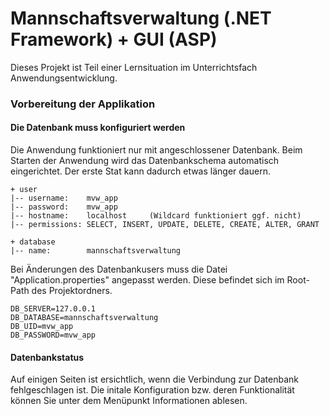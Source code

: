 # Mannschaftsverwaltung (.NET Framework) + GUI (ASP)	 
Dieses Projekt ist Teil einer Lernsituation im Unterrichtsfach Anwendungsentwicklung.



### Vorbereitung der Applikation

#### Die Datenbank muss konfiguriert werden
Die Anwendung funktioniert nur mit angeschlossener Datenbank. 
Beim Starten der Anwendung wird das Datenbankschema automatisch eingerichtet. 
Der erste Stat kann dadurch etwas länger dauern.
```
+ user
|-- username:    mvw_app
|-- password:    mvw_app
|-- hostname:    localhost     (Wildcard funktioniert ggf. nicht)
|-- permissions: SELECT, INSERT, UPDATE, DELETE, CREATE, ALTER, GRANT

+ database
|-- name:        mannschaftsverwaltung
```

Bei Änderungen des Datenbankusers muss die Datei "Application.properties" angepasst werden. Diese befindet sich im Root-Path des Projektordners.
```
DB_SERVER=127.0.0.1
DB_DATABASE=mannschaftsverwaltung
DB_UID=mvw_app
DB_PASSWORD=mvw_app
```

#### Datenbankstatus
Auf einigen Seiten ist ersichtlich, wenn die Verbindung zur Datenbank fehlgeschlagen ist. Die initale Konfiguration bzw. deren Funktionalität können Sie unter dem Menüpunkt Informationen ablesen.